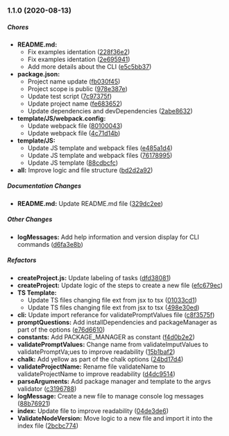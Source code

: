 ### 1.1.0 (2020-08-13)

##### Chores

* **README.md:**
  *  Fix examples identation ([228f36e2](https://github.com/osvaldovega/mf-bootstrap/commit/228f36e2ee68cb39eb80c356a442b5b6facbbcaa))
  *  Fix examples identation ([2e695941](https://github.com/osvaldovega/mf-bootstrap/commit/2e695941bba303544dbfbc9758e0a875033f7e17))
  *  Add more details about the CLI ([e5c5bb37](https://github.com/osvaldovega/mf-bootstrap/commit/e5c5bb3722b7b54e647d312abdf3b3a63faff4de))
* **package.json:**
  *  Project name update ([fb030f45](https://github.com/osvaldovega/mf-bootstrap/commit/fb030f457b5d61ffe01032878ebad329260b91be))
  *  Project scope is public ([978e387e](https://github.com/osvaldovega/mf-bootstrap/commit/978e387e57e4d69281c654585059b8711ab2366e))
  *  Update test script ([7c97375f](https://github.com/osvaldovega/mf-bootstrap/commit/7c97375f79443b19e8e71a2bfe35dbdcd590971e))
  *  Update project name ([fe683652](https://github.com/osvaldovega/mf-bootstrap/commit/fe6836524075a4dc084829418dcdcae23ddb4de0))
  *  Update dependencies and devDependencies ([2abe8632](https://github.com/osvaldovega/mf-bootstrap/commit/2abe86328beb8e28014451aa0a4d1e4870cbf49e))
* **template/JS/webpack.config:**
  *  Update webpack file ([80100043](https://github.com/osvaldovega/mf-bootstrap/commit/80100043b975e2d598f0dc806a213ab115b6c22d))
  *  Update webpack file ([4c71d14b](https://github.com/osvaldovega/mf-bootstrap/commit/4c71d14bb4958804458efc0fcd8b3fe0f371c60e))
* **template/JS:**
  *  Update JS template and webpack files ([e485a1d4](https://github.com/osvaldovega/mf-bootstrap/commit/e485a1d41ad81d0d59ee5a3e89cb85dbf04abfad))
  *  Update JS template and webpack files ([76178995](https://github.com/osvaldovega/mf-bootstrap/commit/761789957cf25166887e9f61c23965a975865368))
  *  Update JS template ([88cdbcfc](https://github.com/osvaldovega/mf-bootstrap/commit/88cdbcfc6ceaa0b6df53723f322a3932ef03a806))
* **all:**  Improve logic and file structure ([bd2d2a92](https://github.com/osvaldovega/mf-bootstrap/commit/bd2d2a9235fce21d156ec2f49968307ed51b2220))

##### Documentation Changes

* **README.md:**  Update README.md file ([329dc2ee](https://github.com/osvaldovega/mf-bootstrap/commit/329dc2eea20819e6b117724c87b2fa44babbc41c))

##### Other Changes

* **logMessages:**  Add help information and version display for CLI commands ([d6fa3e8b](https://github.com/osvaldovega/mf-bootstrap/commit/d6fa3e8b8949fe52fec644db221151ca863f774b))

##### Refactors

* **createProject.js:**  Update labeling of tasks ([dfd38081](https://github.com/osvaldovega/mf-bootstrap/commit/dfd380810bd3c5224d6898526f3353afd9d201d1))
* **createProject:**  Update logic of the steps to create a new file ([efc679ec](https://github.com/osvaldovega/mf-bootstrap/commit/efc679ec93fe4a13a20895e6d257b950f3d138b8))
* **TS Template:**
  *  Update TS files changing file ext from jsx to tsx ([01033cd1](https://github.com/osvaldovega/mf-bootstrap/commit/01033cd1c8877b2aca86c390b5a0cf31aefda7e8))
  *  Update TS files changing file ext from jsx to tsx ([498e30ed](https://github.com/osvaldovega/mf-bootstrap/commit/498e30edafe8d5f7e7a55e1bd93432b8c265824c))
* **cli:**  Update import referance for validatePromptValues file ([c8f3575f](https://github.com/osvaldovega/mf-bootstrap/commit/c8f3575f81ef29ac3c700b9efde3d80fad9f03d7))
* **promptQuestions:**  Add installDependencies and packageManager as part of the options ([e76d6610](https://github.com/osvaldovega/mf-bootstrap/commit/e76d66107193df0510141aea892de1dd478cdd67))
* **constants:**  Add PACKAGE_MANAGER as constant ([f4d0b2e2](https://github.com/osvaldovega/mf-bootstrap/commit/f4d0b2e25c02f3c8cb377a8eaafe348d7caedab9))
* **validatePromptValues:**  Change name from validateImputValues to validatePromptVa;ues to improve readability ([15b1baf2](https://github.com/osvaldovega/mf-bootstrap/commit/15b1baf2815dc4f3cf2d496f2c7e9e41b2993884))
* **chalk:**  Add yellow as part of the chalk options ([24bd17d4](https://github.com/osvaldovega/mf-bootstrap/commit/24bd17d4e9a99191ab5fa1c0f82bc707eeba420d))
* **validateProjectName:**  Rename file validateName to validateProjectName to improve readability ([d4dc9514](https://github.com/osvaldovega/mf-bootstrap/commit/d4dc951405bd47c5fae33f0149f0ffb7be06ba40))
* **parseArguments:**  Add package manager and template to the argvs validator ([c3196788](https://github.com/osvaldovega/mf-bootstrap/commit/c3196788b44089138acd49655e27a360fc51c8a8))
* **logMessage:**  Create a new file to manage console log messages ([88b76921](https://github.com/osvaldovega/mf-bootstrap/commit/88b76921cdfe9218edcf738bf18210d7964e9f48))
* **index:**  Update file to improve readability ([04de3de6](https://github.com/osvaldovega/mf-bootstrap/commit/04de3de6c574dc5ae684f326a2336bfa45fa0ecf))
* **ValidateNodeVersion:**  Move logic to a new file and import it into the index file ([2bcbc774](https://github.com/osvaldovega/mf-bootstrap/commit/2bcbc7745074605ee62ef95d78ddc122537fc5e3))
